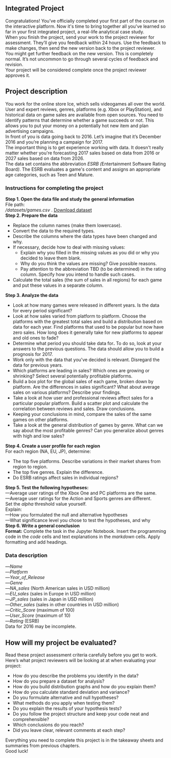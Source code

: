 <div class="markdown markdown_size_normal markdown_type_theory theory-viewer__markdown"><h2>Integrated Project</h2><div class="paragraph">Congratulations! You’ve officially completed your first part of the course on the interactive platform. Now it's time to bring together all you've learned so far in your first integrated project, a real-life analytical case study.</div><div class="paragraph">When you finish the project, send your work to the project reviewer for assessment. They’ll give you feedback within 24 hours. Use the feedback to make changes, then send the new version back to the project reviewer.</div><div class="paragraph">You might get further feedback on the new version. This is completely normal. It’s not uncommon to go through several cycles of feedback and revision.</div><div class="paragraph">Your project will be considered complete once the project reviewer approves it.</div><h2>Project description</h2><div class="paragraph">You work for the online store Ice, which sells videogames all over the world. User and expert reviews, genres, platforms (e.g. Xbox or PlayStation), and historical data on game sales are available from open sources. You need to identify patterns that determine whether a game succeeds or not. This allows you to put your money on a potentially hot new item and plan advertising campaigns.</div><div class="paragraph">In front of you is data going back to 2016. Let’s imagine that it’s December 2016 and you’re planning a campaign for 2017. </div><div class="paragraph">The important thing is to get experience working with data. It doesn't really matter whether you're forecasting 2017 sales based on data from 2016 or 2027 sales based on data from 2026.</div><div class="paragraph">The data set contains the abbreviation <em>ESRB (</em>Entertainment Software Rating Board<em>)</em>. The ESRB evaluates a game's content and assigns an appropriate age categories, such as Teen and Mature.</div><h3>Instructions for completing the project</h3><div class="paragraph"><strong>Step 1. Open the data file and study the general information</strong></div><div class="paragraph">File path:</div><div class="paragraph"><em>/datasets/games.csv</em> . <a href="https://code.s3.yandex.net/datasets/games.csv">Download dataset</a></div><div class="paragraph"><strong>Step 2. Prepare the data</strong></div><ul><li>Replace the column names (make them lowercase).</li><li>Convert the data to the required types.</li><li>Describe the columns where the data types have been changed and why.</li><li>If necessary, decide how to deal with missing values:
  <ul><li>Explain why you filled in the missing values as you did or why you decided to leave them blank.</li><li>Why do you think the values are missing? Give possible reasons.</li><li>Pay attention to the abbreviation TBD (to be determined) in the rating column. Specify how you intend to handle such cases.</li></ul></li><li>Calculate the total sales (the sum of sales in all regions) for each game and put these values in a separate column.</li></ul><div class="paragraph"><strong>Step 3. Analyze the data</strong></div><ul><li>Look at how many games were released in different years. Is the data for every period significant?</li><li>Look at how sales varied from platform to platform. Choose the platforms with the greatest total sales and build a distribution based on data for each year. Find platforms that used to be popular but now have zero sales. How long does it generally take for new platforms to appear and old ones to fade?</li><li>Determine what period you should take data for<strong>.</strong> To do so, look at your answers to the previous questions. The data should allow you to build a prognosis for 2017.</li><li>Work only with the data that you've decided is relevant. Disregard the data for previous years.</li><li>Which platforms are leading in sales? Which ones are growing or shrinking? Select several potentially profitable platforms.</li><li>Build a box plot for the global sales of each game, broken down by platform. Are the differences in sales significant? What about average sales on various platforms? Describe your findings.</li><li>Take a look at how user and professional reviews affect sales for a particular popular platform. Build a scatter plot and calculate the correlation between reviews and sales. Draw conclusions.</li><li>Keeping your conclusions in mind, compare the sales of the same games on other platforms.</li><li>Take a look at the general distribution of games by genre. What can we say about the most profitable genres? Can you generalize about genres with high and low sales?</li></ul><div class="paragraph"><strong>Step 4. Create a user profile for each region</strong></div><div class="paragraph">For each region (NA, EU, JP), determine:</div><ul><li>The top five platforms. Describe variations in their market shares from region to region.</li><li>The top five genres. Explain the difference.</li><li>Do ESRB ratings affect sales in individual regions?</li></ul><div class="paragraph"><strong>Step 5. Test the following hypotheses:</strong></div><div class="paragraph">—Average user ratings of the Xbox One and PC platforms are the same. </div><div class="paragraph">—Average user ratings for the Action and Sports genres are different.</div><div class="paragraph">Set the <em>alpha</em> threshold value yourself.</div><div class="paragraph">Explain:</div><div class="paragraph">—How you formulated the null and alternative hypotheses </div><div class="paragraph">—What significance level you chose to test the hypotheses, and why</div><div class="paragraph"><strong>Step 6. Write a general conclusion</strong></div><div class="paragraph"><strong>Format:</strong> Complete the task in the Jupyter Notebook. Insert the programming code in the <em>code</em> cells and text explanations in the <em>markdown</em> cells. Apply formatting and add headings.</div><h3>Data description</h3><div class="paragraph">—<em>Name</em> </div><div class="paragraph">—<em>Platform</em> </div><div class="paragraph">—<em>Year_of_Release</em> </div><div class="paragraph">—<em>Genre</em> </div><div class="paragraph">—<em>NA_sales</em> (North American sales in USD million) </div><div class="paragraph">—<em>EU_sales</em> (sales in Europe in USD million) </div><div class="paragraph">—<em>JP_sales</em> (sales in Japan in USD million) </div><div class="paragraph">—<em>Other_sales</em> (sales in other countries in USD million) </div><div class="paragraph">—<em>Critic_Score</em> (maximum of 100) </div><div class="paragraph">—<em>User_Score</em> (maximum of 10) </div><div class="paragraph">—<em>Rating</em> (ESRB)</div><div class="paragraph">Data for 2016 may be incomplete.</div><h2>How will my project be evaluated?</h2><div class="paragraph">Read these project assessment criteria carefully before you get to work.</div><div class="paragraph">Here’s what project reviewers will be looking at at when evaluating your project:</div><ul><li>How do you describe the problems you identify in the data?</li><li>How do you prepare a dataset for analysis?</li><li>How do you build distribution graphs and how do you explain them?</li><li>How do you calculate standard deviation and variance?</li><li>Do you formulate alternative and null hypotheses?</li><li>What methods do you apply when testing them?</li><li>Do you explain the results of your hypothesis tests?</li><li>Do you follow the project structure and keep your code neat and comprehensible?</li><li>Which conclusions do you reach?</li><li>Did you leave clear, relevant comments at each step?</li></ul><div class="paragraph">Everything you need to complete this project is in the takeaway sheets and summaries from previous chapters.</div><div class="paragraph">Good luck!</div></div>

